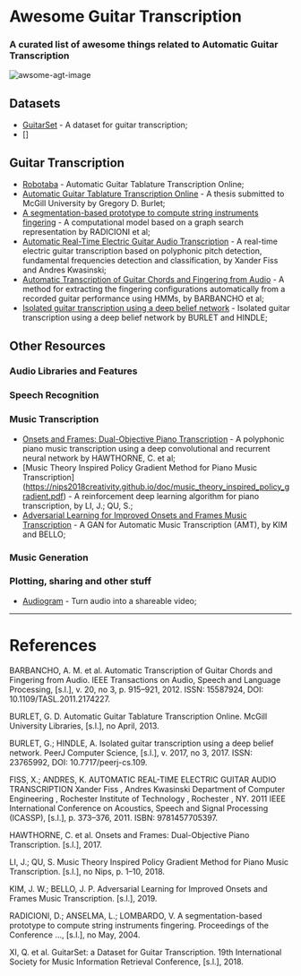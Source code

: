 # Awesome Guitar Transcription

### A curated list of awesome things related to Automatic Guitar Transcription

![awsome-agt-image](https://user-images.githubusercontent.com/34692520/64824341-44161d00-d5a9-11e9-8821-9f4416d4d8f9.png)

## Datasets

- [GuitarSet](https://github.com/marl/GuitarSet) - A dataset for guitar transcription;
- []

## Guitar Transcription

- [Robotaba](https://github.com/gburlet/robotaba) - Automatic Guitar Tablature Transcription Online;
- [Automatic Guitar Tablature Transcription Online](http://digitool.library.mcgill.ca/webclient/StreamGate?folder_id=0&dvs=1568584947861~691) - A thesis submitted to McGill University by Gregory D. Burlet;
- [A segmentation-based prototype to compute string instruments fingering](http://pgp.unito.it/~anselma/pdf/RadicioniAnselmaLombardoCIM04.pdf) - A computational model based on a graph search representation by RADICIONI et al;
- [Automatic Real-Time Electric Guitar Audio Transcription](https://ieeexplore.ieee.org/document/5946418) - A real-time electric guitar transcription based on polyphonic pitch detection, fundamental frequencies detection and classification, by Xander Fiss and Andres Kwasinski;
- [Automatic Transcription of Guitar Chords and Fingering from Audio](https://ieeexplore.ieee.org/document/6064873) - A method for extracting the fingering configurations automatically from a recorded guitar performance using HMMs, by BARBANCHO et al;
- [Isolated guitar transcription using a deep belief network](https://peerj.com/articles/cs-109/) - Isolated guitar transcription using a deep belief network by BURLET and HINDLE;

## Other Resources

### Audio Libraries and Features

### Speech Recognition

### Music Transcription

- [Onsets and Frames: Dual-Objective Piano Transcription](http://arxiv.org/abs/1710.11153) - A polyphonic piano music transcription using a deep convolutional and recurrent neural network by HAWTHORNE, C. et al;
- [Music Theory Inspired Policy Gradient Method for Piano Music Transcription] (https://nips2018creativity.github.io/doc/music_theory_inspired_policy_gradient.pdf) - A reinforcement deep learning algorithm for piano transcription, by LI, J.; QU, S.;
- [Adversarial Learning for Improved Onsets and Frames Music Transcription](http://arxiv.org/abs/1906.08512) - A GAN for Automatic Music Transcription (AMT), by KIM and BELLO;

### Music Generation

### Plotting, sharing and other stuff

- [Audiogram](https://github.com/nypublicradio/audiogram) - Turn audio into a shareable video;

---

# References

BARBANCHO, A. M. et al. Automatic Transcription of Guitar Chords and Fingering from Audio. IEEE Transactions on Audio, Speech and Language Processing, [s.l.], v. 20, no 3, p. 915–921, 2012. ISSN: 15587924, DOI: 10.1109/TASL.2011.2174227.

BURLET, G. D. Automatic Guitar Tablature Transcription Online. McGill University Libraries, [s.l.], no April, 2013.

BURLET, G.; HINDLE, A. Isolated guitar transcription using a deep belief network. PeerJ Computer Science, [s.l.], v. 2017, no 3, 2017. ISSN: 23765992, DOI: 10.7717/peerj-cs.109.

FISS, X.; ANDRES, K. AUTOMATIC REAL-TIME ELECTRIC GUITAR AUDIO TRANSCRIPTION Xander Fiss , Andres Kwasinski Department of Computer Engineering , Rochester Institute of Technology , Rochester , NY. 2011 IEEE International Conference on Acoustics, Speech and Signal Processing (ICASSP), [s.l.], p. 373–376, 2011. ISBN: 9781457705397.

HAWTHORNE, C. et al. Onsets and Frames: Dual-Objective Piano Transcription. [s.l.], 2017.

LI, J.; QU, S. Music Theory Inspired Policy Gradient Method for Piano Music Transcription. [s.l.], no Nips, p. 1–10, 2018.

KIM, J. W.; BELLO, J. P. Adversarial Learning for Improved Onsets and Frames Music Transcription. [s.l.], 2019.

RADICIONI, D.; ANSELMA, L.; LOMBARDO, V. A segmentation-based prototype to compute string instruments fingering. Proceedings of the Conference …, [s.l.], no May, 2004.

XI, Q. et al. GuitarSet: a Dataset for Guitar Transcription. 19th International Society for Music Information Retrieval Conference, [s.l.], 2018.
